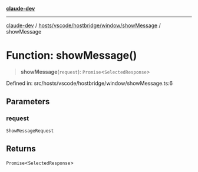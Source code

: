 [**claude-dev**](../../../../../../README.md)

***

[claude-dev](../../../../../../README.md) / [hosts/vscode/hostbridge/window/showMessage](../README.md) / showMessage

# Function: showMessage()

> **showMessage**(`request`): `Promise`\<`SelectedResponse`\>

Defined in: src/hosts/vscode/hostbridge/window/showMessage.ts:6

## Parameters

### request

`ShowMessageRequest`

## Returns

`Promise`\<`SelectedResponse`\>
